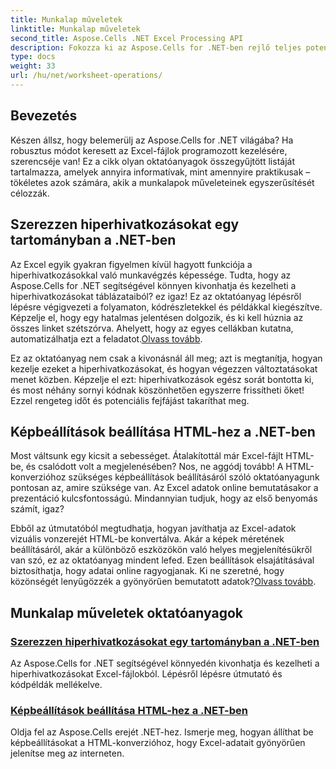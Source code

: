 ```yaml
---
title: Munkalap műveletek
linktitle: Munkalap műveletek
second_title: Aspose.Cells .NET Excel Processing API
description: Fokozza ki az Aspose.Cells for .NET-ben rejlő teljes potenciálját ezekkel a gyakorlati oktatóanyagokkal, amelyek a munkalapok műveleteit és az Excel-fájlok javítását ismertetik.
type: docs
weight: 33
url: /hu/net/worksheet-operations/
---
```

## Bevezetés

Készen állsz, hogy belemerülj az Aspose.Cells for .NET világába? Ha robusztus módot keresett az Excel-fájlok programozott kezelésére, szerencséje van! Ez a cikk olyan oktatóanyagok összegyűjtött listáját tartalmazza, amelyek annyira informatívak, mint amennyire praktikusak – tökéletes azok számára, akik a munkalapok műveleteinek egyszerűsítését célozzák.

## Szerezzen hiperhivatkozásokat egy tartományban a .NET-ben

 Az Excel egyik gyakran figyelmen kívül hagyott funkciója a hiperhivatkozásokkal való munkavégzés képessége. Tudta, hogy az Aspose.Cells for .NET segítségével könnyen kivonhatja és kezelheti a hiperhivatkozásokat táblázataiból? ez igaz! Ez az oktatóanyag lépésről lépésre végigvezeti a folyamaton, kódrészletekkel és példákkal kiegészítve. Képzelje el, hogy egy hatalmas jelentésen dolgozik, és ki kell húznia az összes linket szétszórva. Ahelyett, hogy az egyes cellákban kutatna, automatizálhatja ezt a feladatot.[Olvass tovább](./get-hyperlinks-in-a-range/).

Ez az oktatóanyag nem csak a kivonásnál áll meg; azt is megtanítja, hogyan kezelje ezeket a hiperhivatkozásokat, és hogyan végezzen változtatásokat menet közben. Képzelje el ezt: hiperhivatkozások egész sorát bontotta ki, és most néhány sornyi kódnak köszönhetően egyszerre frissítheti őket! Ezzel rengeteg időt és potenciális fejfájást takaríthat meg.

## Képbeállítások beállítása HTML-hez a .NET-ben

Most váltsunk egy kicsit a sebességet. Átalakítottál már Excel-fájlt HTML-be, és csalódott volt a megjelenésében? Nos, ne aggódj tovább! A HTML-konverzióhoz szükséges képbeállítások beállításáról szóló oktatóanyagunk pontosan az, amire szüksége van. Az Excel adatok online bemutatásakor a prezentáció kulcsfontosságú. Mindannyian tudjuk, hogy az első benyomás számít, igaz?

Ebből az útmutatóból megtudhatja, hogyan javíthatja az Excel-adatok vizuális vonzerejét HTML-be konvertálva. Akár a képek méretének beállításáról, akár a különböző eszközökön való helyes megjelenítésükről van szó, ez az oktatóanyag mindent lefed. Ezen beállítások elsajátításával biztosíthatja, hogy adatai online ragyogjanak. Ki ne szeretné, hogy közönségét lenyűgözzék a gyönyörűen bemutatott adatok?[Olvass tovább](./setting-image-preferences-for-html/).

## Munkalap műveletek oktatóanyagok
### [Szerezzen hiperhivatkozásokat egy tartományban a .NET-ben](./get-hyperlinks-in-a-range/)
Az Aspose.Cells for .NET segítségével könnyedén kivonhatja és kezelheti a hiperhivatkozásokat Excel-fájlokból. Lépésről lépésre útmutató és kódpéldák mellékelve.
### [Képbeállítások beállítása HTML-hez a .NET-ben](./setting-image-preferences-for-html/)
Oldja fel az Aspose.Cells erejét .NET-hez. Ismerje meg, hogyan állíthat be képbeállításokat a HTML-konverzióhoz, hogy Excel-adatait gyönyörűen jelenítse meg az interneten.